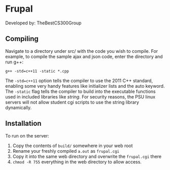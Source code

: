 # Frupal

Developed by: TheBestCS300Group

## Compiling

Navigate to a directory under src/ with the code you wish to compile. For example, to compile the sample ajax and json code, enter the directory and run g++:

`g++ -std=c++11 -static *.cpp`

The `-std=c++11` option tells the compiler to use the 2011 C++ standard, enabling some very handy features like initializer lists and the auto keyword. The `-static` flag tells the compiler to build into the executable functions used in included libraries like *string*. For security reasons, the PSU linux servers will not allow student cgi scripts to use the string library dynamically. 

## Installation

To run on the server:

1. Copy the contents of `build/` somewhere in your web root
2. Rename your freshly compiled `a.out` as `frupal.cgi`
3. Copy it into the same web directory and overwrite the `frupal.cgi` there
4. `chmod -R 755` everything in the web directory to allow access.

